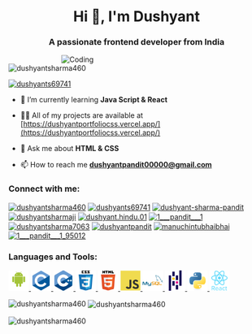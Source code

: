 <h1 align="center">Hi 👋, I'm Dushyant</h1>
<h3 align="center">A passionate frontend developer from India</h3>
<img align="right" alt="Coding" width="400" src="https://user-images.githubusercontent.com/55389276/140866485-8fb1c876-9a8f-4d6a-98dc-08c4981eaf70.gif">

<p align="left"> <img src="https://komarev.com/ghpvc/?username=dushyantsharma460&label=Profile%20views&color=0e75b6&style=flat" alt="dushyantsharma460" /> </p>

<p align="left"> <a href="https://twitter.com/dushyants69741" target="blank"><img src="https://img.shields.io/twitter/follow/dushyants69741?logo=twitter&style=for-the-badge" alt="dushyants69741" /></a> </p>

- 🌱 I’m currently learning **Java Script & React**

- 👨‍💻 All of my projects are available at [https://dushyantportfoliocss.vercel.app/](https://dushyantportfoliocss.vercel.app/)

- 💬 Ask me about **HTML & CSS**

- 📫 How to reach me **dushyantpandit00000@gmail.com**

<h3 align="left">Connect with me:</h3>
<p align="left">
<a href="https://codepen.io/dushyantsharma460" target="blank"><img align="center" src="https://raw.githubusercontent.com/rahuldkjain/github-profile-readme-generator/master/src/images/icons/Social/codepen.svg" alt="dushyantsharma460" height="30" width="40" /></a>
<a href="https://twitter.com/dushyants69741" target="blank"><img align="center" src="https://raw.githubusercontent.com/rahuldkjain/github-profile-readme-generator/master/src/images/icons/Social/twitter.svg" alt="dushyants69741" height="30" width="40" /></a>
<a href="https://linkedin.com/in/dushyant-sharma-pandit" target="blank"><img align="center" src="https://raw.githubusercontent.com/rahuldkjain/github-profile-readme-generator/master/src/images/icons/Social/linked-in-alt.svg" alt="dushyant-sharma-pandit" height="30" width="40" /></a>
<a href="https://kaggle.com/dushyantsharmaji" target="blank"><img align="center" src="https://raw.githubusercontent.com/rahuldkjain/github-profile-readme-generator/master/src/images/icons/Social/kaggle.svg" alt="dushyantsharmaji" height="30" width="40" /></a>
<a href="https://fb.com/dushyant.hindu.01" target="blank"><img align="center" src="https://raw.githubusercontent.com/rahuldkjain/github-profile-readme-generator/master/src/images/icons/Social/facebook.svg" alt="dushyant.hindu.01" height="30" width="40" /></a>
<a href="https://instagram.com/1___pandit___1" target="blank"><img align="center" src="https://raw.githubusercontent.com/rahuldkjain/github-profile-readme-generator/master/src/images/icons/Social/instagram.svg" alt="1___pandit___1" height="30" width="40" /></a>
<a href="https://www.youtube.com/c/dushyantsharma7063" target="blank"><img align="center" src="https://raw.githubusercontent.com/rahuldkjain/github-profile-readme-generator/master/src/images/icons/Social/youtube.svg" alt="dushyantsharma7063" height="30" width="40" /></a>
<a href="https://www.codechef.com/users/dushyantpandit" target="blank"><img align="center" src="https://cdn.jsdelivr.net/npm/simple-icons@3.1.0/icons/codechef.svg" alt="dushyantpandit" height="30" width="40" /></a>
<a href="https://codeforces.com/profile/manuchintubhaibhai" target="blank"><img align="center" src="https://raw.githubusercontent.com/rahuldkjain/github-profile-readme-generator/master/src/images/icons/Social/codeforces.svg" alt="manuchintubhaibhai" height="30" width="40" /></a>
<a href="https://discord.gg/1___pandit___1_95012" target="blank"><img align="center" src="https://raw.githubusercontent.com/rahuldkjain/github-profile-readme-generator/master/src/images/icons/Social/discord.svg" alt="1___pandit___1_95012" height="30" width="40" /></a>
</p>

<h3 align="left">Languages and Tools:</h3>
<p align="left"> <a href="https://developer.android.com" target="_blank" rel="noreferrer"> <img src="https://raw.githubusercontent.com/devicons/devicon/master/icons/android/android-original-wordmark.svg" alt="android" width="40" height="40"/> </a> <a href="https://www.cprogramming.com/" target="_blank" rel="noreferrer"> <img src="https://raw.githubusercontent.com/devicons/devicon/master/icons/c/c-original.svg" alt="c" width="40" height="40"/> </a> <a href="https://www.w3schools.com/cpp/" target="_blank" rel="noreferrer"> <img src="https://raw.githubusercontent.com/devicons/devicon/master/icons/cplusplus/cplusplus-original.svg" alt="cplusplus" width="40" height="40"/> </a> <a href="https://www.w3schools.com/css/" target="_blank" rel="noreferrer"> <img src="https://raw.githubusercontent.com/devicons/devicon/master/icons/css3/css3-original-wordmark.svg" alt="css3" width="40" height="40"/> </a> <a href="https://www.w3.org/html/" target="_blank" rel="noreferrer"> <img src="https://raw.githubusercontent.com/devicons/devicon/master/icons/html5/html5-original-wordmark.svg" alt="html5" width="40" height="40"/> </a> <a href="https://developer.mozilla.org/en-US/docs/Web/JavaScript" target="_blank" rel="noreferrer"> <img src="https://raw.githubusercontent.com/devicons/devicon/master/icons/javascript/javascript-original.svg" alt="javascript" width="40" height="40"/> </a> <a href="https://www.mysql.com/" target="_blank" rel="noreferrer"> <img src="https://raw.githubusercontent.com/devicons/devicon/master/icons/mysql/mysql-original-wordmark.svg" alt="mysql" width="40" height="40"/> </a> <a href="https://pandas.pydata.org/" target="_blank" rel="noreferrer"> <img src="https://raw.githubusercontent.com/devicons/devicon/2ae2a900d2f041da66e950e4d48052658d850630/icons/pandas/pandas-original.svg" alt="pandas" width="40" height="40"/> </a> <a href="https://www.python.org" target="_blank" rel="noreferrer"> <img src="https://raw.githubusercontent.com/devicons/devicon/master/icons/python/python-original.svg" alt="python" width="40" height="40"/> </a> <a href="https://reactjs.org/" target="_blank" rel="noreferrer"> <img src="https://raw.githubusercontent.com/devicons/devicon/master/icons/react/react-original-wordmark.svg" alt="react" width="40" height="40"/> </a> </p>

<p><img align="left" src="https://github-readme-stats.vercel.app/api/top-langs?username=dushyantsharma460&show_icons=true&locale=en&layout=compact" alt="dushyantsharma460" /></p>

<p>&nbsp;<img align="center" src="https://github-readme-stats.vercel.app/api?username=dushyantsharma460&show_icons=true&locale=en" alt="dushyantsharma460" /></p>

<p><img align="center" src="https://github-readme-streak-stats.herokuapp.com/?user=dushyantsharma460&" alt="dushyantsharma460" /></p>
